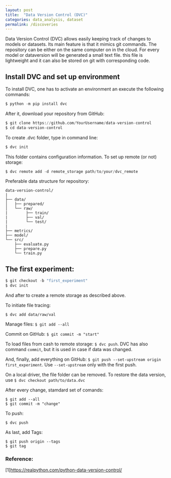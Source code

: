 ```yaml
---
layout: post
title:  "Data Version Control (DVC)"
categories: data_analysis, dataset
permalink: /discoveries
---
```


Data Version Control (DVC) allows easily keeping track of changes to models or datasets. Its main feature is that it mimics git commands. The repository can be either on the same computer on in the cloud. For every model or dataversion will be generated a small text file. this file is lightweight and it can also be stored on git with corresponding code. 

## Install DVC and set up environment

To install DVC, one has to activate an environment an execute the following commands:


```python
$ python -m pip install dvc
```

After it, download your repository from GitHub:

```python
$ git clone https://github.com/YourUsername/data-version-control
$ cd data-version-control
```
To create .dvc folder, type in command line:

```python
$ dvc init
```
This folder contains configuration information. To set up remote (or not) storage:

```python
$ dvc remote add -d remote_storage path/to/your/dvc_remote
```

Preferable data structure for repository:

```
data-version-control/
|
├── data/
│   ├── prepared/
│   └── raw/
|        ├── train/
|        ├── val/
|        └── test/
|
├── metrics/
├── model/
└── src/
    ├── evaluate.py
    ├── prepare.py
    └── train.py
```

## The first experiment:

```python
$ git checkout -b "first_experiment"
$ dvc init
```
And after to create a remote storage as described above. 

To initiate file tracing:
```$ dvc add data/raw/train
$ dvc add data/raw/val
```
Manage files: ```$ git add --all```

Commit on GitHub: ```$ git commit -m "start"```

To load files from cash to remote storage: ```$ dvc push```. DVC has also command ```commit```, but it is used in case if data was changed.

And, finally, add everything on GitHub: ```$ git push --set-upstream origin first_experiment```. Use ```--set-upstream``` only with the first push.

On a local driver, the file folder can be removed. To restore the data version, use ```$ dvc checkout path/to/data.dvc```

After every change, stamdard set of comands:
```$ dvc add model/model.joblib
$ git add --all
$ git commit -m "change"
```
To push: 
```$ git push
$ dvc push
```
As last, add Tags:
```$ git tag -a sgd-classifier -m "SGDClassifier with accuracy 71.86%"
$ git push origin --tags
$ git tag
```

### Reference:
[1]https://realpython.com/python-data-version-control/

